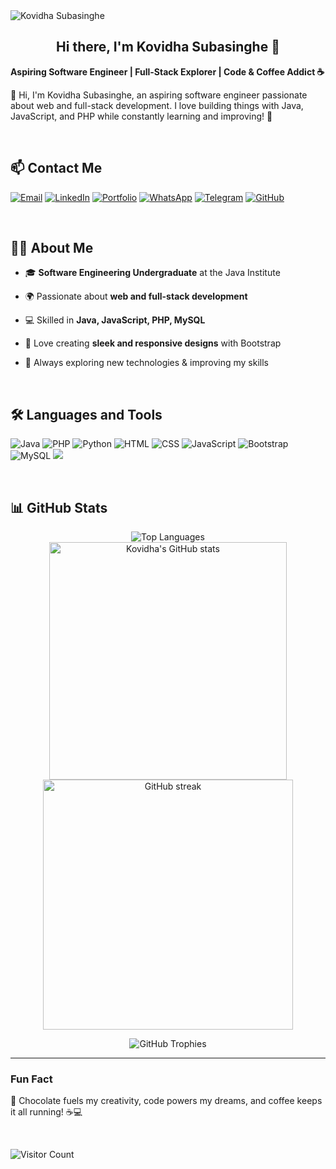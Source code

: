 <img src="https://media.licdn.com/dms/image/v2/D5616AQHBy0LzpvZwow/profile-displaybackgroundimage-shrink_350_1400/profile-displaybackgroundimage-shrink_350_1400/0/1727427001320?e=1745452800&v=beta&t=EBXnaaruvyCPPSed8ivIR9tmFBRJYsvrgg_j9AGVYYs" alt="Kovidha Subasinghe" />

<h2 align="center">Hi there, I'm Kovidha Subasinghe 👋</h2>

**Aspiring Software Engineer | Full-Stack Explorer | Code & Coffee Addict ☕**

👋 Hi, I'm Kovidha Subasinghe, an aspiring software engineer passionate about web and full-stack development. I love building things with Java, JavaScript, and PHP while constantly learning and improving! 🚀

&nbsp;


## 📫 Contact Me
<!--
- 📧 **Email**:[kovidhasubasinghe@gmail.com](mailto:kovidhasubasinghe@gmail.com)
- 💼 **LinkedIn:** [Kovidha Subasinghe](https://www.linkedin.com/in/kovidha-subasinghe)
- 🌍 **Portfolio:** [View My Portfolio](https://roguechocoholic-test-portfolio.vercel.app)
- 💬 **Telegram:** [Kovidha Subasinghe](https://t.me/RogueChocoholic)
- 📱 **Whatsapp** [Kovidha Subasinghe](https://wa.me/message/UKXKP62H4BLDJ1)
-->

[![Email](https://img.shields.io/badge/Email-D14836?style=for-the-badge&logo=gmail&logoColor=white)](mailto:kovidhasubasinghe@gmail.com)
[![LinkedIn](https://img.shields.io/badge/LinkedIn-0077B5?style=for-the-badge&logo=linkedin&logoColor=white)](https://www.linkedin.com/in/kovidha-subasinghe)
[![Portfolio](https://img.shields.io/badge/Portfolio-000000?style=for-the-badge&logo=appveyor&logoColor=white)](https://roguechocoholic-test-portfolio.vercel.app)
[![WhatsApp](https://img.shields.io/badge/WhatsApp-25D366?style=for-the-badge&logo=whatsapp&logoColor=white)](https://wa.me/message/UKXKP62H4BLDJ1)
[![Telegram](https://img.shields.io/badge/Telegram-2CA5E0?style=for-the-badge&logo=telegram&logoColor=white)](https://t.me/RogueChocoholic)
[![GitHub](https://img.shields.io/badge/GitHub-000000?style=for-the-badge&logo=github&logoColor=white)](https://github.com/RogueChocoholic)


  &nbsp;

## 🧑‍💻 About Me

- 🎓 **Software Engineering Undergraduate** at the Java Institute  
- 🌍 Passionate about **web and full-stack development**  
- 💻 Skilled in **Java, JavaScript, PHP, MySQL**  
- 🎨 Love creating **sleek and responsive designs** with Bootstrap  
- 🚀 Always exploring new technologies & improving my skills  


  &nbsp;

## 🛠️ Languages and Tools


  ![Java](https://img.shields.io/badge/Java-ED8B00?style=for-the-badge&logo=java&logoColor=white)
  ![PHP](https://img.shields.io/badge/PHP-777BB4?style=for-the-badge&logo=php&logoColor=white)
  ![Python](https://img.shields.io/badge/Python-3776AB?style=for-the-badge&logo=python&logoColor=white)
  ![HTML](https://img.shields.io/badge/HTML5-E34F26?style=for-the-badge&logo=html5&logoColor=white)
  ![CSS](https://img.shields.io/badge/CSS3-1572B6?style=for-the-badge&logo=css3&logoColor=white)
  ![JavaScript](https://img.shields.io/badge/JavaScript-F7DF1E?style=for-the-badge&logo=javascript&logoColor=black)
  ![Bootstrap](https://img.shields.io/badge/Bootstrap-563D7C?style=for-the-badge&logo=bootstrap&logoColor=white)
  ![MySQL](https://img.shields.io/badge/MySQL-4479A1?style=for-the-badge&logo=mysql&logoColor=white)
    <img src="https://img.shields.io/badge/Arduino-00979D?style=for-the-badge&logo=Arduino&logoColor=white" />

  &nbsp;

## 📊 GitHub Stats

<p align="center">  
  <img src="https://github-readme-stats.vercel.app/api/top-langs/?username=RogueChocoholic&theme=nord&layout=compact" alt="Top Languages" />  <br>
  <img src="https://github-readme-stats.vercel.app/api?username=RogueChocoholic&show_icons=true&theme=nord" alt="Kovidha's GitHub stats" width="380px" />
  <img src="https://github-readme-streak-stats.herokuapp.com/?user=RogueChocoholic&theme=nord" alt="GitHub streak" width="400px" />
 
</p>

<p align="center">
<img src="https://github-profile-trophy.vercel.app/?username=RogueChocoholic&theme=nord&no-frame=true&margin-w=10" alt="GitHub Trophies" />
</p>

<!--![Kovidha's github activity graph](https://github-readme-activity-graph.vercel.app/graph?username=RogueChocoholic&theme=nord) -->


---
### Fun Fact
🍫 Chocolate fuels my creativity, code powers my dreams, and coffee keeps it all running! ☕💻

&nbsp;

![Visitor Count](https://komarev.com/ghpvc/?username=RogueChocoholic&color=blue)
